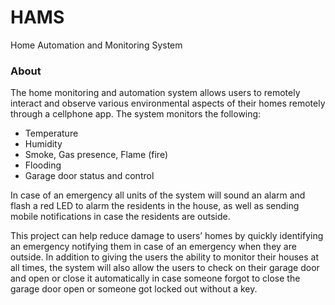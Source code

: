 # HAMS
Home Automation and Monitoring System

### About
The home monitoring and automation system allows users to remotely interact and observe various environmental aspects of their homes remotely through a cellphone app. The system monitors the following:
- Temperature
- Humidity
- Smoke, Gas presence, Flame (fire)
- Flooding
- Garage door status and control

In case of an emergency all units of the system will sound an alarm and flash a red LED to alarm the residents in the house, as well as sending mobile notifications in case the residents are outside. 

This project can help reduce damage to users’ homes by quickly identifying an emergency notifying them in case of an emergency when they are outside. In addition to giving the users the ability to monitor their houses at all times, the system will also allow the users to check on their garage door and open or close it automatically in case someone forgot to close the garage door open or someone got locked out without a key.
